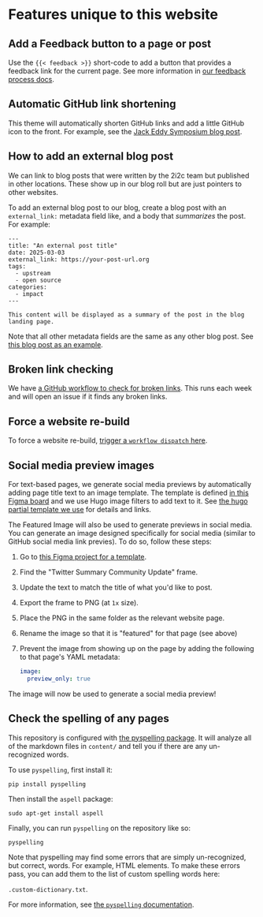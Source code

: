 # Features unique to this website

## Add a Feedback button to a page or post

Use the `{{< feedback >}}` short-code to add a button that provides a feedback link for the current page. See more information in [our feedback process docs](https://docs.google.com/document/d/1bH5fN2lXcZ-vjQ4Pb4lfaeQbmoCBkN1QYjA7ZaxkmsY/edit?tab=t.dxyyjksnpswv#heading=h.kh8meot2eulc).

## Automatic GitHub link shortening

This theme will automatically shorten GitHub links and add a little GitHub icon to the front. For example, see the [Jack Eddy Symposium blog post](https://2i2c.org/blog/2022/eddy-symposium-report/).

## How to add an external blog post

We can link to blog posts that were written by the 2i2c team but published in other locations. These show up in our blog roll but are just pointers to other websites.

To add an external blog post to our blog, create a blog post with an `external_link:` metadata field like, and a body that _summarizes_ the post. For example:

```
---
title: "An external post title"
date: 2025-03-03
external_link: https://your-post-url.org
tags:
  - upstream
  - open source
categories:
  - impact
---

This content will be displayed as a summary of the post in the blog landing page.
```

Note that all other metadata fields are the same as any other blog post.
See [this blog post as an example](content/blog/2025/binder-buildkit/index.md).

## Broken link checking

We have [a GitHub workflow to check for broken links](.github/workflows/linkcheck.yml).
This runs each week and will open an issue if it finds any broken links.

## Force a website re-build

To force a website re-build, [trigger a `workflow dispatch` here](https://github.com/2i2c-org/2i2c-org.github.io/actions/workflows/linkcheck.yml).


## Social media preview images

For text-based pages, we generate social media previews by automatically adding page title text to an image template.
The template is defined [in this Figma board](https://www.figma.com/file/EYFRCag2gfYGdEZGFrXgzv/2i2c-Logos?node-id=1101%3A2&t=KjO3JB6Jx4dRnGfa-0) and we use Hugo image filters to add text to it.
See [the hugo partial template we use](layouts/partials/ogimage.html) for details and links.

The Featured Image will also be used to generate previews in social media.
You can generate an image designed specifically for social media (similar to GitHub social media link previes).
To do so, follow these steps:

1. Go to [this Figma project for a template](https://www.figma.com/file/EYFRCag2gfYGdEZGFrXgzv/2i2c-Logos?node-id=117%3A67).
2. Find the "Twitter Summary Community Update" frame.
3. Update the text to match the title of what you'd like to post.
4. Export the frame to PNG (at `1x` size).
5. Place the PNG in the same folder as the relevant website page.
6. Rename the image so that it is "featured" for that page (see above)
7. Prevent the image from showing up on the page by adding the following to that page's YAML metadata:

   ```yaml
   image:
     preview_only: true
   ```

The image will now be used to generate a social media preview!

## Check the spelling of any pages

This repository is configured with [the pyspelling package](https://facelessuser.github.io/pyspelling/). It will analyze all of the markdown files in `content/` and tell you if there are any un-recognized words.

To use `pyspelling`, first install it:

```
pip install pyspelling
```

Then install the `aspell` package:

```
sudo apt-get install aspell
```

Finally, you can run `pyspelling` on the repository like so:

```
pyspelling
```

Note that pyspelling may find some errors that are simply un-recognized, but correct, words. For example, HTML elements. To make these errors pass, you can add them to the list of custom spelling words here:

`.custom-dictionary.txt`.

For more information, see [the `pyspelling` documentation](https://facelessuser.github.io/pyspelling/).
